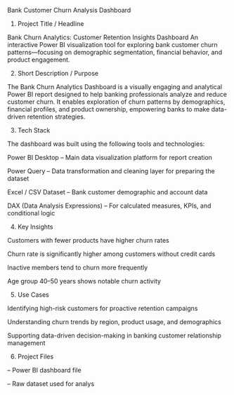 
Bank Customer Churn Analysis Dashboard
1. Project Title / Headline

Bank Churn Analytics: Customer Retention Insights Dashboard
An interactive Power BI visualization tool for exploring bank customer churn patterns—focusing on demographic segmentation, financial behavior, and product engagement.

2. Short Description / Purpose

The Bank Churn Analytics Dashboard is a visually engaging and analytical Power BI report designed to help banking professionals analyze and reduce customer churn. It enables exploration of churn patterns by demographics, financial profiles, and product ownership, empowering banks to make data-driven retention strategies.

3. Tech Stack

The dashboard was built using the following tools and technologies:

Power BI Desktop – Main data visualization platform for report creation

Power Query – Data transformation and cleaning layer for preparing the dataset

Excel / CSV Dataset – Bank customer demographic and account data

DAX (Data Analysis Expressions) – For calculated measures, KPIs, and conditional logic

4. Key Insights

Customers with fewer products have higher churn rates

Churn rate is significantly higher among customers without credit cards

Inactive members tend to churn more frequently

Age group 40–50 years shows notable churn activity

5. Use Cases

Identifying high-risk customers for proactive retention campaigns

Understanding churn trends by region, product usage, and demographics

Supporting data-driven decision-making in banking customer relationship management

6. Project Files

 – Power BI dashboard file

 – Raw dataset used for analys
